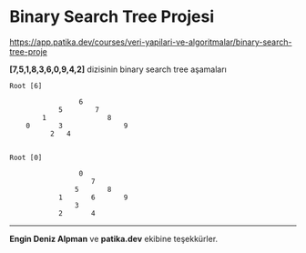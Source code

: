 # Binary Search Tree Projesi

https://app.patika.dev/courses/veri-yapilari-ve-algoritmalar/binary-search-tree-proje

**[7,5,1,8,3,6,0,9,4,2]** dizisinin binary search tree aşamaları

    Root [6]

                     6
                5        7
            1               8
        0       3               9
              2   4


    Root [0]

                     0
                        7
                    5       8
                1       6       9
                    3
                2       4

---

**Engin Deniz Alpman** ve **patika.dev** ekibine teşekkürler.
